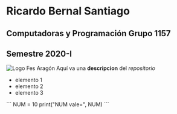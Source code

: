 # Ricardo Bernal Santiago
## Computadoras y Programación Grupo 1157
## Semestre 2020-I
![Logo Fes Aragón](FESA.jpg)
Aquí va una **descripcion** del *repositorio*
- elemento 1
- elemento 2
- elemento 3

´´´
NUM = 10
print("NUM vale=", NUM)
´´´
